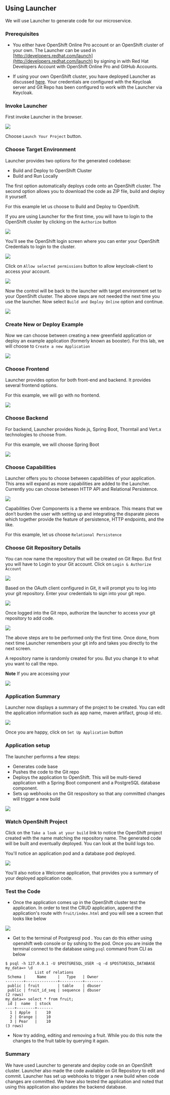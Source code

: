 ## Using Launcher

We will use Launcher to generate code for our microservice. 


### Prerequisites

* You either have OpenShift Online Pro account or an OpenShift cluster of your own. The Launcher can be used in [http://developers.redhat.com/launch](http://developers.redhat.com/launch) by signing in with Red Hat Developers Account with OpenShift Online Pro and GitHub Accounts.

* If using your own OpenShift cluster, you have deployed Launcher as discussed [here](./InstallLauncherOnOpenShift.md). Your credentials are configured with the Keycloak server and Git Repo has been configured to work with the Launcher via Keycloak.


### Invoke Launcher 

First invoke Launcher in the browser. 

![](./images/11.Launcher.png)

Choose `Launch Your Project` button.

### Choose Target Environment
 

Launcher provides two options for the generated codebase: 

* Build and Deploy to OpenShift Cluster	
* Build and Run Locally	

The first option automatically deploys code onto an OpenShift cluster. The second option allows you to download the code as ZIP file, build and deploy it yourself.

For this example let us choose to Build and Deploy to OpenShift. 

If you are using Launcher for the first time, you will have to login to the OpenShift cluster by clicking on the `Authorize` button

![](./images/12.Launcher.png)

You'll see the OpenShift login screen where you can enter your OpenShift Credentials to login to the cluster. 

![](./images/13.Launcher.png)

Click on `Allow selected permissions` button to allow keycloak-client to access your account.

![](./images/14.Launcher.png)

Now the control will be back to the launcher with target environment set to your OpenShift cluster. The above steps are not needed the next time you use the launcher. Now select `Build and Deploy Online` option and continue.

![](./images/2.Launcher.png)

### Create New or Deploy Example

Now we can choose between creating a new greenfield application or deploy an example application (formerly known as booster). For this lab, we will choose to `Create a new Application`

![](./images/3.Launcher.png)


### Choose Frontend

Launcher provides option for both front-end and backend. It provides several frontend options. 

For this example, we will go with no frontend.

![](./images/4.Launcher.png)

### Choose Backend

For backend, Launcher provides Node.js, Spring Boot, Thorntail and Vert.x technologies to choose from. 

For this example, we will choose Spring Boot

![](./images/5.Launcher.png)

### Choose Capabilities

Launcher offers you to choose between capabilities of your application. This area will expand as more capabilities are added to the Launcher. Currently you can choose between HTTP API and Relational Persistence.

![](./images/6.Launcher.png)

Capabilities Over Components is a theme we embrace.  This means that we don’t burden the user with setting up and integrating the disparate pieces which together provide the feature of persistence, HTTP endpoints, and the like.

For this example, let us choose `Relational Persistence`

### Choose Git Repository Details

You can now name the repository that will be created on Git Repo. But first you will have to Login to your Git account. Click on `Login & Authorize Account`

![](./images/15.Launcher.png)

Based on the OAuth client configured in Git, it will prompt you to log into your git repository. Enter your credentials to sign into your git repo.

![](./images/16.Launcher.png)

Once logged into the Git repo, authorize the launcher to access your git repository to add code.

![](./images/17.Launcher.png)

The above steps are to be performed only the first time. Once done, from next time Launcher remembers your git info and takes you directly to the next screen.

A repository name is randomly created for you. But you change it to what you want to call the repo.

**Note** If you are accessing your 

![](./images/7.Launcher.png)

### Application Summary

Launcher now displays a summary of the project to be created. You can edit the application information such as app name, maven artifact, group id etc.

![](./images/8.Launcher.png)

Once you are happy, click on `Set Up Application` button

### Application setup

The launcher performs a few steps:

* Generates code base
* Pushes the code to the Git repo
* Deploys the application to OpenShift. This will be multi-tiered application with a Spring Boot component and a PostgreSQL database component.
* Sets up webhooks on the Git respository so that any committed changes will trigger a new build
 
![](./images/9.Launcher.png)


### Watch OpenShift Project 

Click on the `Take a look at your build` link to notice the OpenShift project created with the name matching the repository name. The generated code will be built and eventually deployed. You can look at the build logs too.

You'll notice an application pod and a database pod deployed. 

![](./images/10.Launcher.png)

You'll also notice a Welcome application, that provides you a summary of your deployed application code. 

### Test the Code

* Once the application comes up in the OpenShift cluster test the application. In order to test the CRUD application, append the application's route with `fruit/index.html` and you will see a screen that looks like below

![](./images/15.CodeReady.png)

* Get to the terminal of Postgresql pod . You can do this either using openshift web console or by sshing to the pod. Once you are inside the terminal connect to the database using `psql` command from CLI as below

```
$ psql -h 127.0.0.1 -U $POSTGRESQL_USER -q -d $POSTGRESQL_DATABASE
my_data=> \d
             List of relations
 Schema |     Name     |   Type   | Owner
--------+--------------+----------+--------
 public | fruit        | table    | dbuser
 public | fruit_id_seq | sequence | dbuser
(2 rows)
my_data=> select * from fruit;
 id |  name  | stock
----+--------+-------
  1 | Apple  |    10
  2 | Orange |    10
  3 | Pear   |    10
(3 rows) 

```

* Now try adding, editing and removing a fruit. While you do this note the changes to the fruit table by querying it again.

### Summary

We have used Launcher to generate and deploy code on an OpenShift cluster. Launcher also made the code available on Git Repository to edit and commit. Launcher has set up webhooks to trigger a new build when code changes are committed. We have also tested the application and noted that using this application also updates the backend database.
